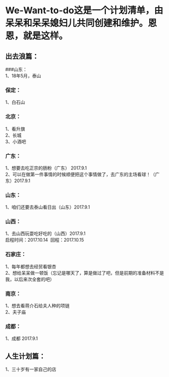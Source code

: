 # We-Want-to-do这是一个计划清单，由呆呆和呆呆媳妇儿共同创建和维护。恩恩，就是这样。
## 出去浪篇：<br>

###山东：<br>
1、18年5月，泰山<br>
### 保定：<br>
1、白石山<br>
### 北京：<br>
1、看升旗<br>
2、长城<br>
3、小酒吧<br>
### 广东：<br>
1、想要去吃正宗的肠粉（广东） 2017.9.1<br>
2、可以在做第一件事情的时候顺便把这个事情做了，去广东的主场看球！（广东）2017.9.1<br>
### 山东：<br>
1、咱们还要去泰山看日出（山东）2017.9.1<br>
### 山西：<br>
1、去山西玩耍吃好吃的（山西）2017.9.1<br>
 启程时间：2017.10.14  回程：2017.10.15<br>
### 石家庄：<br>
1、每年都想去经贸看银杏<br>
2、想给呆呆做一顿饭（忘记是哪天了，算是做过了吧，但是前期的准备材料不是我，以后来次全套的吧）<br>
### 南京：<br>
1、想去看蒋介石给夫人种的项链<br>
2、夫子庙<br>
### 成都：<br>
1、成都    2017.9.1<br>

## 人生计划篇：<br>
1、三十岁有一家自己的店<br>


